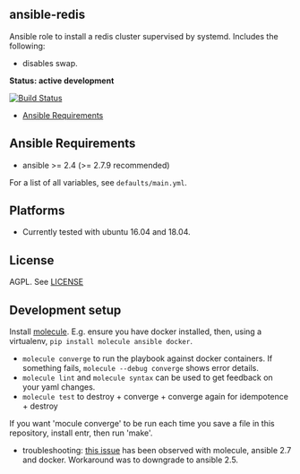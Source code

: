 ## ansible-redis

Ansible role to install a redis cluster supervised by systemd. Includes the following:

* disables swap.




**Status: active development**

[![Build Status](https://travis-ci.org/wireapp/ansible-redis.svg?branch=master)](https://travis-ci.org/wireapp/ansible-redis)

<!-- vim-markdown-toc GFM -->

* [Ansible Requirements](#ansible-requirements)


## Ansible Requirements

- ansible >= 2.4 (>= 2.7.9 recommended)

For a list of all variables, see `defaults/main.yml`.


## Platforms

- Currently tested with ubuntu 16.04 and 18.04.


## License

AGPL. See [LICENSE](LICENSE)

## Development setup

Install [molecule](https://github.com/ansible/molecule). E.g. ensure you have docker installed, then, using a virtualenv, `pip install molecule ansible docker`.

* `molecule converge` to run the playbook against docker containers. If something fails, `molecule --debug converge` shows error details.
* `molecule lint` and `molecule syntax` can be used to get feedback on your yaml changes.
* `molecule test` to destroy + converge + converge again for idempotence + destroy

If you want 'mocule converge' to be run each time you save a file in this repository, install entr, then run 'make'.

* troubleshooting: [this issue](https://github.com/ansible/ansible/issues/43884) has been observed with molecule, ansible 2.7 and docker. Workaround was to downgrade to ansible 2.5.




